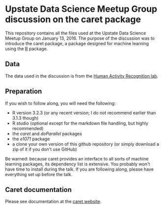 Upstate Data Science Meetup Group discussion on the caret package
==============================================================

This repository contains all the files used at the Upstate Data Science Meetup Group on January 13, 2016. The purpose of the discussion was to introduce the caret package, a package designed for machine learning using the [R](http://www.r-project.org) package.

## Data

The data used in the discussion is from the [Human Activity Recognition lab](http://groupware.les.inf.puc-rio.br/har#collaborators#ixzz3IgG0oJx1).

## Preparation

If you wish to follow along, you will need the following:

 * R version 3.2.3 (or any recent version; I do not recommend earlier than 3.1.3 though)
 * R studio (optional except for the markdown file handling, but highly recommended)
 * the _caret_ and _doParallel_ packages
 * the _e1071_ package
 * a clone your own version of this github repository (or simply download a zip of it if you don't use GitHub)
 
Be warned: because caret provides an interface to all sorts of machine learning packages, its dependency list is extensive. You probably won't have time to install during the talk. If you are following along, please have everything set up before the talk.

## Caret documentation

Please see documentation at the [caret website](http://topepo.github.io/caret/index.html).
